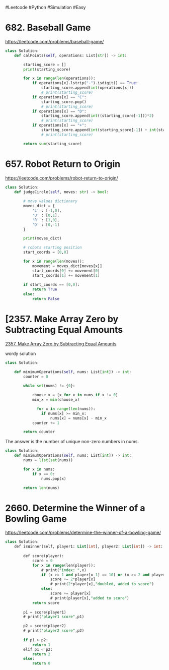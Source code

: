 #Leetcode #Python #Simulation #Easy
# 682. Baseball Game
https://leetcode.com/problems/baseball-game/

```python
class Solution:
    def calPoints(self, operations: List[str]) -> int:

        starting_score = []
        print(starting_score)

        for x in range(len(operations)):
            if operations[x].lstrip("-").isdigit() == True:
                starting_score.append(int(operations[x]))
                # print(starting_score)
            if operations[x] == "C":
                starting_score.pop()
                # print(starting_score)
            if operations[x] == "D":
                starting_score.append(int((starting_score[-1]))*2)
                # print(starting_score)
            if operations[x] == "+":
                starting_score.append(int(starting_score[-1]) + int(starting_score[-2]))
                # print(starting_score)

        return sum(starting_score)
```

# 657. Robot Return to Origin
https://leetcode.com/problems/robot-return-to-origin/

```python
class Solution:
    def judgeCircle(self, moves: str) -> bool:
        
        # move values dictionary
        moves_dict = {
            'L' : [-1,0],
            'U' : [0,1],
            'R' : [1,0],
            'D' : [0,-1]
        }

        print(moves_dict)

        # robots starting position
        start_coords = [0,0]

        for x in range(len(moves)):
            movement = moves_dict[moves[x]]
            start_coords[0] += movement[0]
            start_coords[1] += movement[1]
        
        if start_coords == [0,0]:
            return True
        else:
            return False
```

# [2357. Make Array Zero by Subtracting Equal Amounts
[2357. Make Array Zero by Subtracting Equal Amounts](https://leetcode.com/problems/make-array-zero-by-subtracting-equal-amounts/)

wordy solution
```python
class Solution:

    def minimumOperations(self, nums: List[int]) -> int:
        counter = 0
  
        while set(nums) != {0}:

            choose_x = [x for x in nums if x != 0]
            min_x = min(choose_x)

              for x in range(len(nums)):
                if nums[x] >= min_x:
                    nums[x] = nums[x] - min_x
            counter += 1

        return counter
```

The answer is the number of unique non-zero numbers in nums.

```python
class Solution:
    def minimumOperations(self, nums: List[int]) -> int:
        nums = list(set(nums))

        for x in nums:
            if x == 0:
                nums.pop(x)

        return len(nums)
```
# 2660. Determine the Winner of a Bowling Game
https://leetcode.com/problems/determine-the-winner-of-a-bowling-game/

```sql
class Solution:
    def isWinner(self, player1: List[int], player2: List[int]) -> int:
        
        def score(player):
            score = 0
            for x in range(len(player)):
                # print("index: ",x)
                if (x >= 1 and player[x-1] == 10) or (x >= 2 and player[x-2] == 10):
                    score += 2*player[x]
                    # print(2*player[x],"doubled, added to score")
                else:
                    score += player[x]
                    # print(player[x],"added to score")
            return score
        
        p1 = score(player1)
        # print("player1 score",p1)

        p2 = score(player2)
        # print("player2 score",p2)
        
        if p1 > p2:
            return 1
        elif p1 < p2:
            return 2 
        else:
            return 0
```
